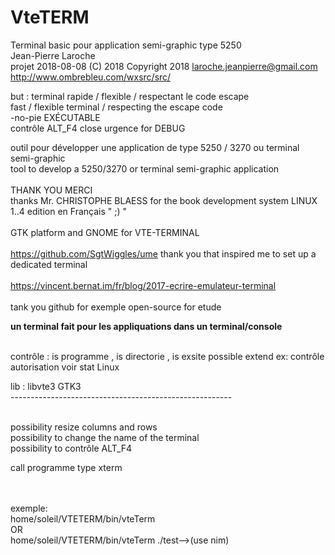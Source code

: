 # VteTERM
Terminal basic pour application semi-graphic type 5250<br>
Jean-Pierre Laroche<br>
projet 2018-08-08  (C) 2018   Copyright 2018  <laroche.jeanpierre@gmail.com><br>
http://www.ombrebleu.com/wxsrc/src/

but : 	terminal rapide	/ flexible / respectant le code escape<br>
        fast / flexible terminal / respecting the escape code<br>
        -no-pie EXÉCUTABLE<br>
        contrôle ALT_F4 close urgence for DEBUG <br>

outil pour développer une application de type 5250 / 3270 ou terminal semi-graphic<br>
tool to develop a 5250/3270 or terminal semi-graphic application<br> 
<br>
THANK YOU   MERCI<br>
thanks Mr. CHRISTOPHE BLAESS for the book development system LINUX 1..4 edition en Français " ;) " <br>
<br>
GTK platform and GNOME for VTE-TERMINAL<br>
<br>
https://github.com/SgtWiggles/ume   thank you that inspired me to set up a dedicated terminal<br>
<br>
https://vincent.bernat.im/fr/blog/2017-ecrire-emulateur-terminal<br>
<br>
tank you github for exemple open-source for etude<br>


**un terminal fait pour les appliquations dans un terminal/console**  

<br>
contrôle :  is programme  , is directorie , is exsite  possible extend ex: contrôle autorisation voir stat Linux<br>

lib : libvte3 GTK3 <br>
-------------------------------------------------------<br>
<br>

possibility resize columns and rows<br>
possibility to change the name of the terminal<br>
possibility to contrôle ALT_F4<br>

call programme type xterm 
<br>
<br>

<br>
exemple:<br>
	home/soleil/VTETERM/bin/vteTerm <br>
OR<br>
    home/soleil/VTETERM/bin/vteTerm  ./test-->(use nim)<br>

